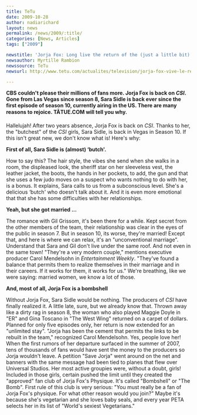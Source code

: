 ```yaml
---
title: TeTu
date: 2009-10-28
author: nadiarichard
layout: news
permalink: /news/2009/:title/
categories: [News, Articles]
tags: ["2009"]

newstitle: 'Jorja Fox: Long live the return of the (just a little bit) "butch" CSI'
newsauthor: Myrtille Rambion
newssource: TeTu
newsurl: http://www.tetu.com/actualites/television/jorja-fox-vive-le-retour-dune-experte-un-peu-butch-15756

---
```


**CBS couldn't please their millions of fans more. Jorja Fox is back on *CSI*. Gone from Las Vegas since season 8, Sara Sidle is back ever since the first episode of season 10, currently airing in the US. There are many reasons to rejoice. TÃTUE.COM will tell you why.**

Hallelujah! After two years absence, Jorja Fox is back on *CSI*. Thanks to her, the "butchest" of the *CSI* girls, Sara Sidle, is back in Vegas in Season 10. If this isn't great new, we don't know what is! Here's why:

**First of all, Sara Sidle is (almost) &#8216;butch'.**

How to say this? The hair style, the vibes she send when she walks in a room, the displeased look, the sheriff star on her sleeveless vest, the leather jacket, the boots, the hands in her pockets, to add, the gun and that she uses a few judo moves on a suspect who wants nothing to do with her, is a bonus. It explains, Sara calls to us from a subconscious level. She's a delicious &#8216;butch' who doesn't talk about it. And it is even more emotional that that she has some difficulties with her relationships.

**Yeah, but she got married ...**

The romance with Gil Grissom, it's been there for a while. Kept secret from the other members of the team, their relationship was clear in the eyes of the public in season 7. But in season 10, its worse, they're married! Except that, and here is where we can relax, it's an "unconventional marriage". Understand that Sara and Gil don't live under the same roof. And not even in the same town! "They're a very modern couple," mentions executive producer Carol Mendelsohn in *Entertainment Weekly*. "They've found a balance that permits them to realize themselves in their marriage and in their careers. If it works for them, it works for us." We're breathing, like we were saying: married women, we know a lot of those.

**And, most of all, Jorja Fox is a bombshell**

Without Jorja Fox, Sara Sidle would be nothing. The producers of *CSI* have finally realized it. A little late, sure, but we already know that. Thrown away like a dirty rag in season 8, the woman who also played Maggie Doyle in "ER" and Gina Toscano in "The West Wing" returned on a carpet of dollars. Planned for only five episodes only, her return is now extended for an "unlimited stay". "Jorja has been the cement that permits the links to be rebuilt in the team," recognized Carol Mendelsohn. Yes, people love her! When the first rumors of her departure surfaced in the summer of 2007, tens of thousands of fans would have sent the money to the producers so Jorja wouldn't leave. A petition "Save Jorja" went around on the net and banners with the same message had been tied to planes that flew over Universal Studios. Her most active groupies were, without a doubt, girls! Included in those girls, certain pushed the limit until they created the "approved" fan club of Jorja Fox's Physique. It's called "Bombshell" or "The Bomb". First rule of this club is very serious: "You must really be a fan of Jorja Fox's physique. For what other reason would you join?" Maybe it's because she's vegetarian and she loves baby seals, and every year PETA selects her in its list of "World's sexiest Vegetarians."

